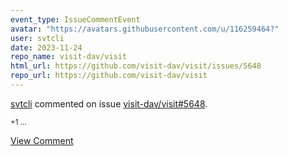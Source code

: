```yaml
---
event_type: IssueCommentEvent
avatar: "https://avatars.githubusercontent.com/u/116259464?"
user: svtcli
date: 2023-11-24
repo_name: visit-dav/visit
html_url: https://github.com/visit-dav/visit/issues/5648
repo_url: https://github.com/visit-dav/visit
---
```


<a href='https://github.com/svtcli' target='_blank'>svtcli</a> commented on issue <a href='https://github.com/visit-dav/visit/issues/5648' target='_blank'>visit-dav/visit#5648</a>.

<small>+1...</small>

<a href='https://github.com/visit-dav/visit/issues/5648' target='_blank'>View Comment</a>